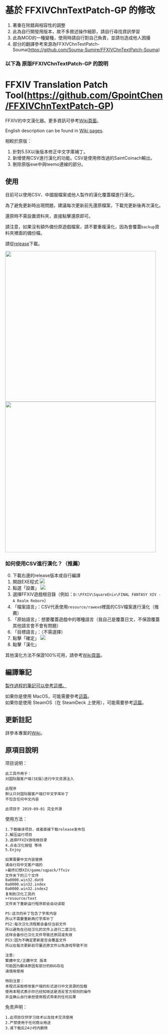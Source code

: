 # 基於 FFXIVChnTextPatch-GP 的修改
1. 著重在除錯與相容性的調整
2. 此為自行開發用版本，故不多敘述操作細節，請自行尋找資訊學習
3. 此為MOD的一種變種，使用時請自行對自己負責，並請勿造成他人困擾
4. 部分的翻譯參考來源為FFXIVChnTextPatch-Souma(https://github.com/Souma-Sumire/FFXIVChnTextPatch-Souma)

### 以下為 原版FFXIVChnTextPatch-GP 的說明 ###
# FFXIV Translation Patch Tool(https://github.com/GpointChen/FFXIVChnTextPatch-GP)
FFXIV的中文漢化器。更多資訊可參考[Wiki頁面](https://github.com/GpointChen/FFXIVChnTextPatch-GP/wiki)。

English description can be found in [Wiki pages](https://github.com/GpointChen/FFXIVChnTextPatch-GP/wiki).

相較於原版：
1. 針對5.5X以後版本修正中文字庫補丁。
2. 新增使用CSV進行漢化的功能。CSV是使用修改過的SaintCoinach輸出。
3. 刪除原版exe中與teemo連線的部分。

## 使用
目前可以使用CSV、中國服檔案或他人製作的漢化覆蓋檔進行漢化。

為了避免更新時出現問題，建議每次更新前先還原檔案，下載完更新後再次漢化。

還原時不需設置資料夾，直接點擊還原即可。

請注意，如果沒有額外備份原遊戲檔案，請不要重複漢化，因為會覆蓋`backup`資料夾裡面的備份檔。



請從[release](https://github.com/GpointChen/FFXIVChnTextPatch-GP/releases)下載。

<img src="https://github.com/GpointChen/FFXIVChnTextPatch-GP/blob/master/docs/fig1.png?raw=true" width="480px" />

<img src="https://github.com/GpointChen/FFXIVChnTextPatch-GP/blob/master/docs/fig2.png?raw=true" width="480px" />

### 如何使用CSV進行漢化？（推薦）
0. 下載右邊的release版本或自行編譯
1. 開啟EXE程式
![](https://i.imgur.com/RPim0G0.png)
2. 點選「設置」
![](https://i.imgur.com/OypMCof.png)
3. 選擇FFXIV遊戲根目錄（例如：`D:\FFXIV\SquareEnix\FINAL FANTASY XIV - A Realm Reborn`）
4. 「檔案語言」：CSV代表使用`resource/rawexd`裡面的CSV檔案進行漢化（推薦）
5. 「原始語言」：想要覆蓋遊戲中的哪種語言（我自己是覆蓋日文，不保證覆蓋其他語言會不會有問題）
6. 「目標語言」：（不需選擇）
7. 點擊「確定」
![](https://i.imgur.com/RPim0G0.png)
8. 點擊「漢化」

其他漢化方法不保證100%可用，請參考[Wiki頁面](https://github.com/GpointChen/FFXIVChnTextPatch-GP/wiki)。


## 編譯筆記
[製作過程的筆記可以參考這裡。](https://hackmd.io/@GpointChen/SJi_gv-ad)

如果你是使用 MacOS，可能需要參考[這篇](https://github.com/GpointChen/FFXIVChnTextPatch-GP/blob/master/docs/MACOS_BUILD.md)。  
如果你是使用 SteamOS（在 SteamDeck 上使用），可能需要參考[這篇](https://github.com/GpointChen/FFXIVChnTextPatch-GP/blob/master/docs/LINUX_BUILD.md)。 


## 更新註記
詳參本專案的[Wiki](https://github.com/GpointChen/FFXIVChnTextPatch-GP/wiki/1.-%E9%A6%96%E9%A0%81)。


## 原項目說明
	
项目说明：

	此工具作用于：
	对国际服客户端(SE版)进行中文资源注入

	此程序
	默认只对国际服客户端打中文字库补丁
	不包含任何中文内容
	
	此项目于 2019-09-01 完全开源

使用方法：

	1.下载编译项目，或者直接下载release发布包
	2.解压运行项目
	3.选择FFXIV游戏根目录
	4.点击汉化按钮 等待
	5.Enjoy
	
	如果需要中文内容替换
	请自行将中文客户端的
	>最终幻想XIV/game/sqpack/ffxiv
	文件夹下的三个文件
	0a0000.win32.dat0
	0a0000.win32.index
	0a0000.win32.index2
	复制到汉化工具的
	>resource/text
	文件夹下重新运行程序即会自动读取
	
	PS:这次的补丁包含了字库内容
	所以不需要重新再打字库补丁
	PS2:每次汉化流程都会备份当前文件
	所以避免在已经汉化的文件上进行二度汉化
	这样会备份已汉化文件导致还原回滚失效
	PS3:因为不确定更新是否会覆盖文件
	所以在每次更新前尽量还原文件以免游戏导致不测
	
	注意:
	繁體中文/正體中文 版本
	可能因为翻译原因有部分的BUG存在
	请慎用使用
	
	特别注意：
	本程式采取修改客户端的形式进行中文资源的加载
	使用本程式表示你已经知晓这是违反官方规则的操作
	并且确认自行承担使用程式带来的任何后果

免责声明：

	1.此项目仅供学习技术以及技术交流使用
	2.严禁使用于任何商业用途
	3.请下载后24小时内删除

